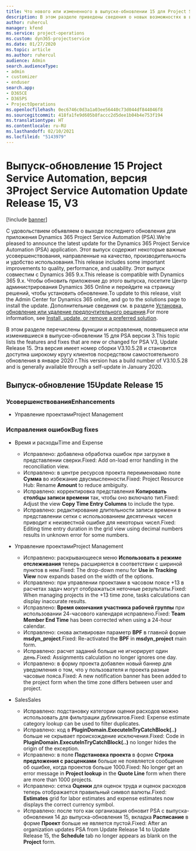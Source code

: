 ```yaml
---
title: Что нового или измененного в выпуске-обновлении 15 для Project Service Automation версии 3
description: В этом разделе приведены сведения о новых возможностях в выпуске-обновлении 15 для Project Service Automation версии 3.
author: ruhercul
manager: kfend
ms.service: project-operations
ms.custom: dyn365-projectservice
ms.date: 01/27/2020
ms.topic: article
ms.author: ruhercul
audience: Admin
search.audienceType:
- admin
- customizer
- enduser
search.app:
- D365CE
- D365PS
- ProjectOperations
ms.openlocfilehash: 0ec6746c0d3a1a03ee56440c73d044df844046f8
ms.sourcegitcommit: 418fa1fe9d605b8faccc2d5dee1b04b4e753f194
ms.translationtype: HT
ms.contentlocale: ru-RU
ms.lasthandoff: 02/10/2021
ms.locfileid: "5143979"
---
```

# <a name="project-service-automation-update-release-15-v3"></a><span data-ttu-id="9832b-103">Выпуск-обновление 15 Project Service Automation, версия 3</span><span class="sxs-lookup"><span data-stu-id="9832b-103">Project Service Automation Update Release 15, V3</span></span>

[!include [banner](../includes/psa-now-project-operations.md)]

<span data-ttu-id="9832b-104">С удовольствием объявляем о выходе последнего обновления для приложения Dynamics 365 Project Service Automation (PSA).</span><span class="sxs-lookup"><span data-stu-id="9832b-104">We’re pleased to announce the latest update for the Dynamics 365 Project Service Automation (PSA) application.</span></span> <span data-ttu-id="9832b-105">Этот выпуск содержит некоторые важные усовершенствования, направленные на качество, производительность и удобство использования.</span><span class="sxs-lookup"><span data-stu-id="9832b-105">This release includes some important improvements to quality, performance, and usability.</span></span> <span data-ttu-id="9832b-106">Этот выпуск совместим с Dynamics 365 9.x.</span><span class="sxs-lookup"><span data-stu-id="9832b-106">This release is compatible with Dynamics 365 9.x.</span></span> <span data-ttu-id="9832b-107">Чтобы обновить приложение до этого выпуска, посетите Центр администрирования Dynamics 365 Online и перейдите на страницу решений, чтобы установить обновление.</span><span class="sxs-lookup"><span data-stu-id="9832b-107">To update to this release, visit the Admin Center for Dynamics 365 online, and go to the solutions page to install the update.</span></span> <span data-ttu-id="9832b-108">Дополнительные сведения см. в разделе [Установка, обновление или удаление предпочтительного решения](https://docs.microsoft.com/power-platform/admin/install-remove-preferred-solution).</span><span class="sxs-lookup"><span data-stu-id="9832b-108">For more information, see [Install, update, or remove a preferred solution](https://docs.microsoft.com/power-platform/admin/install-remove-preferred-solution).</span></span>

<span data-ttu-id="9832b-109">В этом разделе перечислены функции и исправления, появившиеся или изменившиеся в выпуске-обновлении 15 для PSA версии 3.</span><span class="sxs-lookup"><span data-stu-id="9832b-109">This topic lists the features and fixes that are new or changed for PSA V3, Update Release 15.</span></span> <span data-ttu-id="9832b-110">Эта версия имеет номер сборки V3.10.5.28 и становится доступна широкому кругу клиентов посредством самостоятельного обновления в январе 2020 г.</span><span class="sxs-lookup"><span data-stu-id="9832b-110">This version has a build number of V3.10.5.28 and is generally available through a self-update in January 2020.</span></span>

## <a name="update-release-15"></a><span data-ttu-id="9832b-111">Выпуск-обновление 15</span><span class="sxs-lookup"><span data-stu-id="9832b-111">Update Release 15</span></span> 

### <a name="enhancements"></a><span data-ttu-id="9832b-112">Усовершенствования</span><span class="sxs-lookup"><span data-stu-id="9832b-112">Enhancements</span></span>

- <span data-ttu-id="9832b-113">Управление проектами</span><span class="sxs-lookup"><span data-stu-id="9832b-113">Project Management</span></span>

### <a name="bug-fixes"></a><span data-ttu-id="9832b-114">Исправления ошибок</span><span class="sxs-lookup"><span data-stu-id="9832b-114">Bug fixes</span></span>

- <span data-ttu-id="9832b-115">Время и расходы</span><span class="sxs-lookup"><span data-stu-id="9832b-115">Time and Expense</span></span>

  - <span data-ttu-id="9832b-116">Исправлено: добавлена обработка ошибок при загрузке в представлении сверки.</span><span class="sxs-lookup"><span data-stu-id="9832b-116">Fixed: Add on-load error handling in the reconciliation view.</span></span>
  - <span data-ttu-id="9832b-117">Исправлено: в центре ресурсов проекта переименовано поле **Сумма** во избежание двусмысленности.</span><span class="sxs-lookup"><span data-stu-id="9832b-117">Fixed: Project Resource Hub: Rename **Amount** to reduce ambiguity.</span></span>
  - <span data-ttu-id="9832b-118">Исправлено: корректировка представления **Копировать столбцы записи времени** так, чтобы оно включало тип.</span><span class="sxs-lookup"><span data-stu-id="9832b-118">Fixed: Adjust the view **Copy Time Entry Columns** to include the type.</span></span>
  - <span data-ttu-id="9832b-119">Исправлено: редактирование длительности записи времени в представлении сетки с использованием десятичных чисел приводит к неизвестной ошибке для некоторых чисел.</span><span class="sxs-lookup"><span data-stu-id="9832b-119">Fixed: Editing time entry duration in the grid view using decimal numbers results in unknown error for some numbers.</span></span>

- <span data-ttu-id="9832b-120">Управление проектами</span><span class="sxs-lookup"><span data-stu-id="9832b-120">Project Management</span></span>

  - <span data-ttu-id="9832b-121">Исправлено: раскрывающееся меню **Использовать в режиме отслеживания** теперь расширяется в соответствии с шириной пунктов в нем.</span><span class="sxs-lookup"><span data-stu-id="9832b-121">Fixed: The drop-down menu for **Use in Tracking View** now expands based on the width of the options.</span></span>
  - <span data-ttu-id="9832b-122">Исправлено: при управлении проектами в часовом поясе +13 в расчетах задач могут отображаться неточные результаты.</span><span class="sxs-lookup"><span data-stu-id="9832b-122">Fixed: When managing projects in the +13 time zone, tasks calculations can display inaccurate results.</span></span>
  - <span data-ttu-id="9832b-123">Исправлено: **Время окончания участника рабочей группы** при использовании 24-часового календаря исправлено.</span><span class="sxs-lookup"><span data-stu-id="9832b-123">Fixed: **Team Member End Time** has been corrected when using a 24-hour calendar.</span></span>
  - <span data-ttu-id="9832b-124">Исправлено: снова активирован параметр **BPF** в главной форме **msdyn_project**.</span><span class="sxs-lookup"><span data-stu-id="9832b-124">Fixed: Re-activated the **BPF** in **msdyn_project** main form.</span></span>
  - <span data-ttu-id="9832b-125">Исправлено: расчет заданий больше не игнорирует один день.</span><span class="sxs-lookup"><span data-stu-id="9832b-125">Fixed: Assignments calculation no longer ignores one day.</span></span>
  - <span data-ttu-id="9832b-126">Исправлено: в форму проекта добавлен новый баннер для уведомления о том, что у пользователя и проекта разные часовые пояса.</span><span class="sxs-lookup"><span data-stu-id="9832b-126">Fixed: A new notification banner has been added to the project form when the time zone differs between user and project.</span></span>

- <span data-ttu-id="9832b-127">Sales</span><span class="sxs-lookup"><span data-stu-id="9832b-127">Sales</span></span>

  - <span data-ttu-id="9832b-128">Исправлено: подстановку категории оценки расходов можно использовать для фильтрации дубликатов.</span><span class="sxs-lookup"><span data-stu-id="9832b-128">Fixed: Expense estimate category lookup can be used to filter duplicates.</span></span>
  - <span data-ttu-id="9832b-129">Исправлено: код в **PluginDomain.ExecuteInTryCatchBlock(..)** больше не скрывает происхождение исключения.</span><span class="sxs-lookup"><span data-stu-id="9832b-129">Fixed: Code in **PluginDomain.ExecuteInTryCatchBlock(..)** no longer hides the origin of the exception.</span></span>
  - <span data-ttu-id="9832b-130">Исправлено: в поле **Подстановка проекта** в форме **Строка предложения с расценками** больше не появляется сообщение об ошибке, когда проектов больше 1000.</span><span class="sxs-lookup"><span data-stu-id="9832b-130">Fixed: No longer get an error message in **Project lookup** in the **Quote Line** form when there are more than 1000 projects.</span></span>
  - <span data-ttu-id="9832b-131">Исправлено: сетка **Оценки** для оценок труда и оценок расходов теперь отображается правильный символ валюты.</span><span class="sxs-lookup"><span data-stu-id="9832b-131">Fixed: **Estimates** grid for labor estimates and expense estimates now displays the correct currency symbol.</span></span>
  - <span data-ttu-id="9832b-132">Исправлено: после того как организация обновит PSA с выпуска-обновления 14 до выпуска-обновления 15, вкладка **Расписание** в форме **Проект** больше не является пустой.</span><span class="sxs-lookup"><span data-stu-id="9832b-132">Fixed: After an organization updates PSA from Update Release 14 to Update Release 15, the **Schedule** tab no longer appears as blank on the **Project** form.</span></span>
